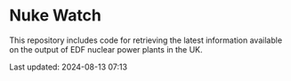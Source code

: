 # Nuke Watch

This repository includes code for retrieving the latest information available on the output of EDF nuclear power plants in the UK.

Last updated: 2024-08-13 07:13